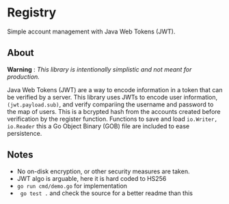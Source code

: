 # Registry

Simple account management with Java Web Tokens (JWT).

## About

**Warning** : *This library is intentionally simplistic and not meant for production.*

Java Web Tokens (JWT) are a way to encode information in a token that can be verified by a server. This library uses JWTs to encode user information, `(jwt.payload.sub)`, and verify compariing the username and password to the map of users.  This is a bcrypted hash from the accounts created before verification by the register function.  Functions to save and load `io.Writer, io.Reader` this a Go Object Binary (GOB) file are included to ease persistence.

## Notes
- No on-disk encryption, or other security measures are taken.
- JWT algo is arguable, here it is hard coded to HS256
- `go run cmd/demo.go` for implementation
- ` go test .` and check the source for a better readme than this
